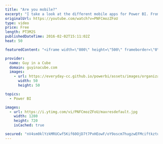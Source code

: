 ```yaml
---
title: "Are you mobile?"
excerpt: "I take a look at the different mobile apps for Power BI. From the iOS apps (for iPhone and iPad), to Android and the new Windows 10 Universal App.  You can also connect to an on-premises Reporting Services server to look at mobile reports.  Spud Trooper and Darth Potato are there to help!  SUBSCRIBE!"
originalUrl: https://youtube.com/watch?v=PNFCmozZFoU
type: video
price: Free
length: PT3M2S
publishedDateTime: 2016-02-02T15:11:02Z
heat: 50

featuredContent: "<iframe width=\"800\" height=\"500\" frameborder=\"0\" src=\"https://www.youtube.com/embed/PNFCmozZFoU\" allow=\"accelerometer; autoplay; encrypted-media; gyroscope; picture-in-picture\" allowfullscreen></iframe>"

provider:
  name: Guy in a Cube
  domain: guyinacube.com
  images:
    - url: https://everyday-cc.github.io/powerbi/assets/images/organizations/guyinacube.com-50x50.jpg
      width: 50
      height: 50

topics:
  - Power BI

images:
  - url: https://i.ytimg.com/vi/PNFCmozZFoU/maxresdefault.jpg
    width: 1280
    height: 720
    isCached: true

secured: "nV4sm0klYzkMRUCwf5Kif60OjD7t7PxHEowF/oY9oscm7hugzwEFMciftkztuC4a41JqCiPPyLTM+/drcDXNdh7S/LU5NLl4gIvqlld355jirrMMdRFMLlNdp1SMraL082bR9/Mq3975elVCdTzoflW1i0mJJ1Nj5WVIIHyBM6gEGzzT8k0wtY2j4x6xmwrQ9v9+T60xhlEQc4SCh0rf93tEX23Jkm1JJZfV7/I50/HQjMZfPYvt1pYj6Jjxk/ssKVAOTFll5u/X3f6kjgX+OL1O8DxwYxEcCZI/7ojGBti5xwkeijpt45Kifaz11K/wRm7TebyB8ASBkrJuODhJbH8hwRvzTqcOEkV9i5qZjFMGK3PUILtjaheM7B5GsK+ry/Md6DCf1JAJ3+dD+ZVxDlguR0+UE5NHzliZUzrfYnk=;+BMvcD9c/HNRm17/RObHUg=="
---
```


